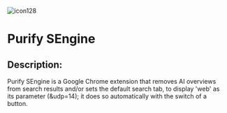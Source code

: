 
![icon128](https://github.com/user-attachments/assets/81925f9d-6bae-41e8-b587-a28b3d98c5e7) 
# Purify SEngine


## Description:

Purify SEngine is a Google Chrome extension that removes AI overviews from search results and/or sets the default search tab, to display 'web' as its parameter (&udp=14); it does so automatically with the switch of a button.
